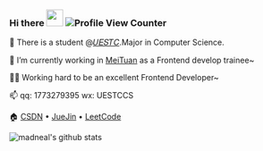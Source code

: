 ### Hi there <img src="https://raw.githubusercontent.com/MartinHeinz/MartinHeinz/master/wave.gif" width="30px">  ![Profile View Counter](https://komarev.com/ghpvc/?username=FangzhouSu)

🏫 There is a student @[𝑈𝐸𝑆𝑇𝐶](https://github.com/uestcer).Major in Computer Science.

🔭 I’m currently working in [MeiTuan](https://waimai.meituan.com/) as a Frontend develop trainee~

👨‍💻 Working hard to be an excellent Frontend Developer~

📫 qq: 1773279395 wx: UESTCCS

🏠 [CSDN](https://blog.csdn.net/qq_45704942?type=blog) • [JueJin](https://juejin.cn/user/18064101621133) • [LeetCode](https://leetcode-cn.com/u/billsu/)

![madneal's github stats](https://github-readme-stats.vercel.app/api?username=FangzhouSu&show_icons=true&theme=radical)

<!--
**FangzhouSu/FangzhouSu** is a ✨ _special_ ✨ repository because its `README.md` (this file) appears on your GitHub profile.

Here are some ideas to get you started:

- 🔭 I’m currently working on ...
- 🌱 I’m currently learning ...
- 👯 I’m looking to collaborate on ...
- 🤔 I’m looking for help with ...
- 💬 Ask me about ...
- 📫 How to reach me: ...
- 😄 Pronouns: ...
- ⚡ Fun fact: ...
-->
